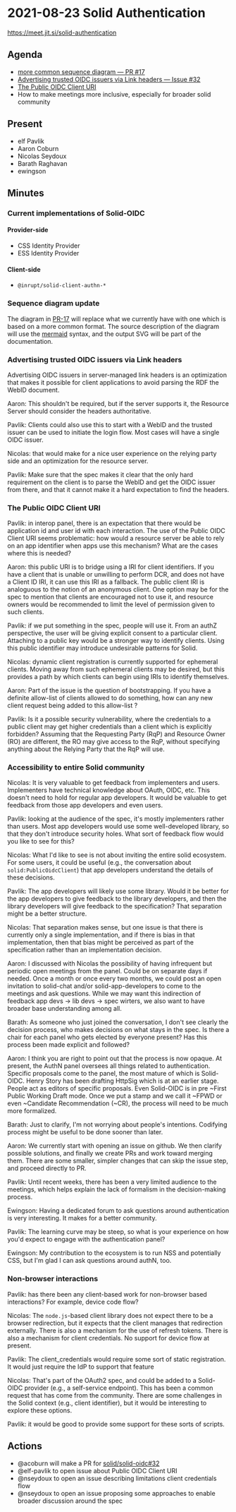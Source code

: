 # 2021-08-23 Solid Authentication

https://meet.jit.si/solid-authentication

## Agenda

* [more common sequence diagram — PR #17](https://github.com/solid/solid-oidc/pull/17)
* [Advertising trusted OIDC issuers via Link headers — Issue #32](https://github.com/solid/solid-oidc/issues/32)
* [The Public OIDC Client URI](https://solid.github.io/solid-oidc/#clientids-public-uri)
* How to make meetings more inclusive, especially for broader solid community

## Present

* elf Pavlik
* Aaron Coburn
* Nicolas Seydoux
* Barath Raghavan
* ewingson

## Minutes

### Current implementations of Solid-OIDC

#### Provider-side

- CSS Identity Provider
- ESS Identity Provider

#### Client-side

- `@inrupt/solid-client-authn-*`

### Sequence diagram update

The diagram in [PR-17](https://github.com/solid/solid-oidc/pull/17) will replace what we currently have with one which
is based on a more common format. The source description of the diagram will use the
[mermaid](https://mermaid-js.github.io/mermaid/#/) syntax, and the output SVG will be part of the documentation.

### Advertising trusted OIDC issuers via Link headers

Advertising OIDC issuers in server-managed link headers is an optimization that
makes it possible for client applications to avoid parsing the RDF the WebID document.

Aaron: This shouldn't be required, but if the server supports it, the Resource Server
should consider the headers authoritative.

Pavlik: Clients could also use this to start with a WebID and the trusted issuer can
be used to initiate the login flow. Most cases will have a single OIDC issuer.

Nicolas: that would make for a nice user experience on the relying party side and an
optimization for the resource server.

Pavlik: Make sure that the spec makes it clear that the only hard requirement on
the client is to parse the WebID and get the OIDC issuer from there, and that
it cannot make it a hard expectation to find the headers.

### The Public OIDC Client URI

Pavlik: in interop panel, there is an expectation that there would be application id
and user id with each interaction. The use of the Public OIDC Client URI seems problematic:
how would a resource server be able to rely on an app identifier when apps use this
mechanism? What are the cases where this is needed?

Aaron: this public URI is to bridge using a IRI for client identifiers. If you have a
client that is unable or unwilling to perform DCR, and does not have a Client ID IRI,
it can use this IRI as a fallback. The public client IRI is analoguous to the notion
of an anonymous client. One option may be for the spec to mention that clients are
encouraged not to use it, and resource owners would be recommended to limit the level
of permission given to such clients.

Pavlik: if we put something in the spec, people will use it. From an authZ perspective,
the user will be giving explicit consent to a particular client. Attaching to a public
key would be a stronger way to identify clients. Using this public identifier may
introduce undesirable patterns for Solid.

Nicolas: dynamic client registration is currently supported for ephemeral clients. Moving away
from such ephemeral clients may be desired, but this provides a path by which clients
can begin using IRIs to identify themselves.

Aaron: Part of the issue is the question of bootstrapping. If you have a definite
allow-list of clients allowed to do something, how can any new client request
being added to this allow-list ?

Pavlik: Is it a possible security vulnerability, where the credentials to a public client
may get higher credentials than a client which is explicitly forbidden?
Assuming that the Requesting Party (RqP) and Resource Owner (RO) are different,
the RO may give access to the RqP, without specifying anything about the Relying
Party that the RqP will use.

### Accessibility to entire Solid community

Nicolas: It is very valuable to get feedback from implementers and users. Implementers
have technical knowledge about OAuth, OIDC, etc. This doesn't need to hold for
regular app developers. It would be valuable to get feedback from those app
developers and even users.

Pavlik: looking at the audience of the spec, it's mostly implementers rather than
users. Most app developers would use some well-developed library, so that they
don't introduce security holes. What sort of feedback flow would you like to see for this?

Nicolas: What I'd like to see is not about inviting the entire solid ecosystem. For
some users, it could be useful (e.g., the conversation about `solid:PublicOidcClient`)
that app developers understand the details of these decisions.

Pavlik: The app developers will likely use some library. Would it be better for the
app developers to give feedback to the library developers, and then the library
developers will give feedback to the specification? That separation might be
a better structure.

Nicolas: That separation makes sense, but one issue is that there is currently only a
single implementation, and if there is bias in that implementation, then that
bias might be perceived as part of the specification rather than an
implementation decision.

Aaron: I discussed with Nicolas the possibility of having infrequent but periodic
open meetings from the panel. Could be on separate days if needed. Once a month
or once every two months, we could post an open invitation to solid-chat and/or
solid-app-developers to come to the meetings and ask questions. While we may want
this indirection of feedback app devs -> lib devs -> spec wirters, we also want
to have broader base understanding among all.

Barath: As someone who just joined the conversation, I don't see clearly the
decision process, who makes decisions on what stays in the spec. Is there a
chair for each panel who gets elected by everyone present? Has this process
been made explicit and followed?

Aaron: I think you are right to point out that the process is now opaque. At present,
the AuthN panel oversees all things related to authentication. Specific proposals
come to the panel, the most mature of which is Solid-OIDC. Henry Story has been
drafting HttpSig which is at an earlier stage. People act as editors of specific
proposals. Even Solid-OIDC is in pre ~First Public Working Draft mode. Once we put
a stamp and we call it ~FPWD or even ~Candidate Recommendation (~CR), the process
will need to be much more formalized.

Barath: Just to clarify, I'm not worrying about people's intentions.
Codifying process might be useful to be done sooner than later.

Aaron: We currently start with opening an issue on github. We then clarify possible 
solutions, and finally we create PRs and work toward merging them. There are some 
smaller, simpler changes that can skip the issue step, and proceed directly to PR.

Pavlik: Until recent weeks, there has been a very limited audience to the meetings,
which helps explain the lack of formalism in the decision-making process.

Ewingson: Having a dedicated forum to ask questions around authentication
is very interesting. It makes for a better community.

Pavlik: The learning curve may be steep, so what is your experience on
how you'd expect to engage with the authentication panel?

Ewingson: My contribution to the ecosystem is to run NSS and potentially CSS,
but I'm glad I can ask questions around authN, too.

### Non-browser interactions

Pavlik: has there been any client-based work for non-browser based interactions?
For example, device code flow?

Nicolas: The `node.js`-based client library does not expect there to be a browser redirection,
but it expects that the client manages that redirection externally.
There is also a mechanism for the use of refresh tokens.
There is also a mechanism for client credentials.
No support for device flow at present.

Pavlik: The client_credentials would require some sort of static registration.
It would just require the IdP to support that feature

Nicolas: That's part of the OAuth2 spec, and could be added to a Solid-OIDC provider
(e.g., a self-service endpoint). This has been a common request that has come
from the community. There are some challenges in the Solid context
(e.g., client identifier), but it would be interesting to explore these options.

Pavlik: it would be good to provide some support for these sorts of scripts.

## Actions

* @acoburn will make a PR for [solid/solid-oidc#32](https://github.com/solid/solid-oidc/issues/32)
* @elf-pavlik to open issue about Public OIDC Client URI
* @nseydoux to open an issue describing limitations client credentials flow
* @nseydoux to open an issue proposing some approaches to enable broader discussion around the spec
